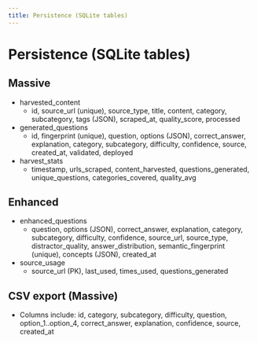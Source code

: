 ```yaml
---
title: Persistence (SQLite tables)
---
```


# Persistence (SQLite tables)

## Massive
- harvested_content
  - id, source_url (unique), source_type, title, content, category, subcategory, tags (JSON), scraped_at, quality_score, processed
- generated_questions
  - id, fingerprint (unique), question, options (JSON), correct_answer, explanation, category, subcategory, difficulty, confidence, source, created_at, validated, deployed
- harvest_stats
  - timestamp, urls_scraped, content_harvested, questions_generated, unique_questions, categories_covered, quality_avg

## Enhanced
- enhanced_questions
  - question, options (JSON), correct_answer, explanation, category, subcategory, difficulty, confidence, source_url, source_type, distractor_quality, answer_distribution, semantic_fingerprint (unique), concepts (JSON), created_at
- source_usage
  - source_url (PK), last_used, times_used, questions_generated

## CSV export (Massive)
- Columns include: id, category, subcategory, difficulty, question, option_1..option_4, correct_answer, explanation, confidence, source, created_at


